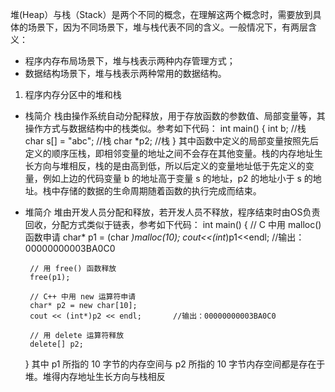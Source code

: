 堆(Heap）与栈（Stack）是两个不同的概念，在理解这两个概念时，需要放到具体的场景下，因为不同场景下，堆与栈代表不同的含义。一般情况下，有两层含义：
* 程序内存布局场景下，堆与栈表示两种内存管理方式；
* 数据结构场景下，堆与栈表示两种常用的数据结构。
1. 程序内存分区中的堆和栈
 * 栈简介
   栈由操作系统自动分配释放，用于存放函数的参数值、局部变量等，其操作方式与数据结构中的栈类似。参考如下代码：
	int main()
	{
		int b;				//栈
		char s[] = "abc"; 	//栈
		char *p2;			//栈
	}
   其中函数中定义的局部变量按照先后定义的顺序压栈，即相邻变量的地址之间不会存在其他变量。栈的内存地址生长方向与堆相反，栈的是由高到低，所以后定义的变量地址低于先定义的变量，例如上边的代码变量 b 的地址高于变量 s 的地址，p2 的地址小于 s 的地址。栈中存储的数据的生命周期随着函数的执行完成而结束。
 * 堆简介
   堆由开发人员分配和释放，若开发人员不释放，程序结束时由OS负责回收，分配方式类似于链表，参考如下代码：
	int main()
	{
		// C 中用 malloc() 函数申请
		char* p1 = (char *)malloc(10);
		cout<<(int*)p1<<endl;		//输出：00000000003BA0C0
		
		// 用 free() 函数释放
		free(p1);
	   
		// C++ 中用 new 运算符申请
		char* p2 = new char[10];
		cout << (int*)p2 << endl;		//输出：00000000003BA0C0
		
		// 用 delete 运算符释放
		delete[] p2;
	}
   其中 p1 所指的 10 字节的内存空间与 p2 所指的 10 字节内存空间都是存在于堆。堆得内存地址生长方向与栈相反
